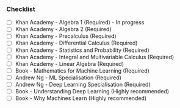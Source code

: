 ### Checklist

- [ ] Khan Academy - Algebra 1 (Required) - In progress
- [ ] Khan Academy - Algebra 2 (Required)
- [ ] Khan Academy - Precalculus (Required)
- [ ] Khan Academy - Differential Calculus (Required)
- [ ] Khan Academy - Statistics and Probability (Required)
- [ ] Khan Academy - Integral and Multivariable Calculus (Required)
- [ ] Khan Academy - Linear Algebra (Required)
- [ ] Book - Mathematics for Machine Learning (Required)
- [ ] Andrew Ng - ML Specialisation (Required)
- [ ] Andrew Ng - Deep Learning Specialisation (Required)
- [ ] Book - Understanding Deep Learning (Highly recommended)
- [ ] Book - Why Machines Learn (Highly recommended)